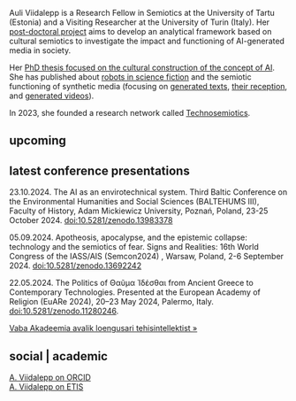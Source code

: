 ---
---

Auli Viidalepp is a Research Fellow in Semiotics at the University of Tartu (Estonia) and a Visiting Researcher at the University of Turin (Italy). Her [post-doctoral project](/PUTJD1202/) aims to develop an analytical framework based on cultural semiotics to investigate the impact and functioning of AI-generated media in society. 

Her [PhD thesis focused on the cultural construction of the concept of AI](/phd/). She has published about [robots in science fiction](https://www.researchgate.net/publication/349919165_Representations_of_robots_in_science_fiction_film_narratives_as_signifiers_of_human_identity) and the semiotic functioning of synthetic media (focusing on [generated texts](https://www.researchgate.net/publication/369304924_The_semiotic_functioning_of_synthetic_media), [their reception](https://www.researchgate.net/publication/366987824_Sociocommunicative_functions_of_a_generative_text_the_case_of_GPT-3), and [generated videos](https://doi.org/10.1515/sem-2023-0167)). 


In 2023, she founded a research network called [Technosemiotics](https://technosemiotics.net/). 



## upcoming




## latest conference presentations

23.10.2024. The AI as an envirotechnical system. Third Baltic Conference on the Environmental Humanities and Social Sciences (BALTEHUMS III), Faculty of History, Adam Mickiewicz University, Poznań, Poland, 23-25 October 2024. [doi:10.5281/zenodo.13983378](https://zenodo.org/doi/10.5281/zenodo.13983378)

05.09.2024. Apotheosis, apocalypse, and the epistemic collapse: technology and the semiotics of fear. Signs and Realities: 16th World Congress of the IASS/AIS (Semcon2024) , Warsaw, Poland, 2-6 September 2024. [doi:10.5281/zenodo.13692242](https://zenodo.org/doi/10.5281/zenodo.13692242)

22.05.2024. The Politics of Θαῦμα Ἰδέσθαι from Ancient Greece to Contemporary Technologies. Presented at the European Academy of Religion (EuARe 2024), 20–23 May 2024, Palermo, Italy. [doi:10.5281/zenodo.11280246](https://doi.org/10.5281/zenodo.11280246).


[Vaba Akadeemia avalik loengusari tehisintellektist »](/loengusari-tehisintellektist/)


## social | academic

[A. Viidalepp on ORCID](https://orcid.org/0000-0002-6206-5681)<br>
[A. Viidalepp on ETIS](https://www.etis.ee/CV/Auli_Viidalepp/eng)

